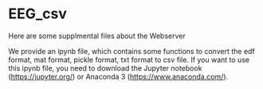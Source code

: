 # EEG_csv
Here are some supplmental files about the Webserver

We provide an ipynb file, which contains some functions to convert the edf format, mat format, pickle format, txt format to csv file.
If you want to use this ipynb file, you need to download the Jupyter notebook (https://jupyter.org/) or Anaconda 3 (https://www.anaconda.com/).

